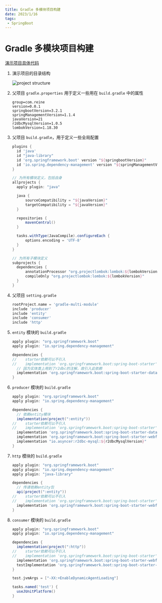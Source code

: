 ```yaml
---
title: Gradle 多模块项目构建
date: 2023/1/16
tags:
 - SpringBoot
---
```


# Gradle 多模块项目构建

[演示项目具体代码](https://github.com/reine-ishyanami/article/tree/master/code/gradle-multi-module)

1. 演示项目的目录结构

   ![project structure](../assets/gradleMultiMudole_01.png)

2. 父项目 `gradle.properties` 用于定义一些用在 `build.gradle` 中的属性

   ```properties
   group=com.reine
   version=0.0.1
   springbootVersion=3.2.1
   springManagementVersion=1.1.4
   javaVersion=21
   r2dbcMysqlVersion=1.0.5
   lombokVersion=1.18.30
   ```

3. 父项目 `build.gradle`，用于定义一些全局配置

   ```groovy
   plugins {
     id 'java'
     id "java-library"
     id 'org.springframework.boot' version "${springbootVersion}"
     id 'io.spring.dependency-management' version "${springManagementVersion}"
   }
   
   // 为所有模块定义，包括自身
   allprojects {
     apply plugin: "java"
   
     java {
         sourceCompatibility = "${javaVersion}"
         targetCompatibility = "${javaVersion}"
     }
   
     repositories {
         mavenCentral()
     }
   
     tasks.withType(JavaCompile).configureEach {
         options.encoding = 'UTF-8'
     }
   }
   
   // 为所有子模块定义
   subprojects {
     dependencies {
         annotationProcessor "org.projectlombok:lombok:${lombokVersion}"
         compileOnly "org.projectlombok:lombok:${lombokVersion}"
     }
   }
   ```

4. 父项目 `setting.gradle`

   ```groovy
   rootProject.name = 'gradle-multi-module'
   include 'producer'
   include 'entity'
   include 'consumer'
   include 'http'
   ```

5. `entity` 模块的 `build.gradle`

   ```groovy
   apply plugin: "org.springframework.boot"
   apply plugin: "io.spring.dependency-management"
   
   dependencies {
   //    starter依赖可以不引入
   //    implementation 'org.springframework.boot:spring-boot-starter'
     // 因为实体类上用到了r2dbc的注解，故引入此依赖
     implementation 'org.springframework.boot:spring-boot-starter-data-r2dbc'
   }
   ```

6. `producer` 模块的 `build.gradle`

   ```groovy
   apply plugin: "org.springframework.boot"
   apply plugin: "io.spring.dependency-management"
   
   dependencies {
     // 依赖entity模块
     implementation(project(":entity"))
   //    starter依赖可以不引入
   //    implementation 'org.springframework.boot:spring-boot-starter'
     implementation 'org.springframework.boot:spring-boot-starter-data-r2dbc'
     implementation 'org.springframework.boot:spring-boot-starter-webflux'
     implementation "io.asyncer:r2dbc-mysql:${r2dbcMysqlVersion}"
   }    
   ```

7. `http` 模块的 `build.gradle`

   ```groovy
   apply plugin: "org.springframework.boot"
   apply plugin: "io.spring.dependency-management"
   apply plugin: "java-library"
   
   dependencies {
     // 传递依赖entity包
     api(project(":entity"))
   //    starter依赖可以不引入
   //    implementation 'org.springframework.boot:spring-boot-starter'
     implementation 'org.springframework.boot:spring-boot-starter-webflux'
   }    
   ```

8. `consumer` 模块的 `build.gradle`

   ```groovy
   apply plugin: "org.springframework.boot"
   apply plugin: "io.spring.dependency-management"
   
   dependencies {
     implementation(project(":http"))
   //    starter依赖可以不引入
   //    implementation 'org.springframework.boot:spring-boot-starter'
     implementation 'org.springframework.boot:spring-boot-starter-webflux'
     testImplementation 'org.springframework.boot:spring-boot-starter-test'
   }
   
   test.jvmArgs = ["-XX:+EnableDynamicAgentLoading"]
   
   tasks.named('test') {
     useJUnitPlatform()
   }
   ```